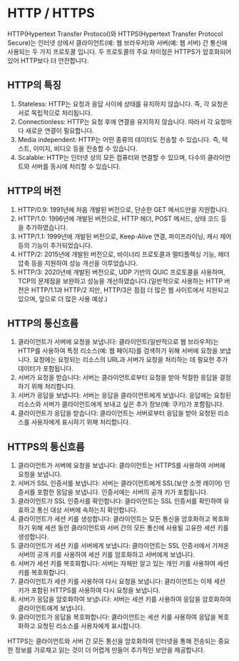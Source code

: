 # HTTP / HTTPS

HTTP(Hypertext Transfer Protocol)와 HTTPS(Hypertext Transfer Protocol Secure)는 인터넷 상에서 클라이언트(예: 웹 브라우저)와 서버(예: 웹 서버) 간 통신에 사용되는 두 가지 프로토콜 입니다. 두 프로토콜의 주요 차이점은 HTTPS가 암호화되어 있어 HTTP보다 더 안전합니다.

## HTTP의 특징

1. Stateless: HTTP는 요청과 응답 사이에 상태를 유지하지 않습니다. 즉, 각 요청은 서로 독립적으로 처리됩니다.
2. Connectionless: HTTP는 요청 후에 연결을 유지하지 않습니다. 따라서 각 요청마다 새로운 연결이 필요합니다.
3. Media independent: HTTP는 어떤 종류의 데이터도 전송할 수 있습니다. 즉, 텍스트, 이미지, 비디오 등을 전송할 수 있습니다.
4. Scalable: HTTP는 인터넷 상의 모든 컴퓨터와 연결할 수 있으며, 다수의 클라이언트와 서버를 동시에 처리할 수 있습니다.

## HTTP의 버전

1. HTTP/0.9: 1991년에 처음 개발된 버전으로, 단순한 GET 메서드만을 지원합니다.
2. HTTP/1.0: 1996년에 개발된 버전으로, HTTP 헤더, POST 메서드, 상태 코드 등을 추가하였습니다.
3. HTTP/1.1: 1999년에 개발된 버전으로, Keep-Alive 연결, 파이프라이닝, 캐시 제어 등의 기능이 추가되었습니다.
4. HTTP/2: 2015년에 개발된 버전으로, 바이너리 프로토콜과 멀티플렉싱 기능, 헤더 압축 등을 지원하여 성능 개선을 이루었습니다.
5. HTTP/3: 2020년에 개발된 버전으로, UDP 기반의 QUIC 프로토콜을 사용하며, TCP의 문제점을 보완하고 성능을 개선하였습니다.(일반적으로 사용하는 HTTP 버전은 HTTP/1.1과 HTTP/2 지만, HTTP/3은 점점 더 많은 웹 사이트에서 지원되고 있으며, 앞으로 더 많은 사용 예상.)

## HTTP의 통신흐름

1. 클라이언트가 서버에 요청을 보냅니다: 클라이언트(일반적으로 웹 브라우저)는 HTTP를 사용하여 특정 리소스(예: 웹 페이지)를 검색하기 위해 서버에 요청을 보냅니다. 요청에는 요청되는 리소스의 URL과 서버가 요청을 처리하는 데 필요한 추가 데이터가 포함됩니다.
2. 서버가 요청을 받습니다: 서버는 클라이언트로부터 요청을 받아 적절한 응답을 결정하기 위해 처리합니다.
3. 서버가 응답을 보냅니다: 서버는 응답을 클라이언트에게 보냅니다. 응답에는 요청된 리소스와 서버가 클라이언트에게 보내고 싶은 추가 정보(예: 쿠키)가 포함됩니다.
4. 클라이언트가 응답을 받습니다: 클라이언트는 서버로부터 응답을 받아 요청된 리소스를 사용자에게 표시하기 위해 처리합니다.

## HTTPS의 통신흐름

1. 클라이언트가 서버에 요청을 보냅니다: 클라이언트는 HTTPS를 사용하여 서버에 요청을 보냅니다.
2. 서버가 SSL 인증서를 보냅니다: 서버는 클라이언트에게 SSL(보안 소켓 레이어) 인증서를 포함한 응답을 보냅니다. 인증서에는 서버의 공개 키가 포함됩니다.
3. 클라이언트가 SSL 인증서를 확인합니다: 클라이언트는 SSL 인증서를 확인하여 유효하고 통신 대상 서버에 속하는지 확인합니다.
4. 클라이언트가 세션 키를 생성합니다: 클라이언트는 모든 통신을 암호화하고 복호화하기 위해 세션 동안 클라이언트와 서버 간의 모든 통신에 사용될 고유한 세션 키를 생성합니다.
5. 클라이언트가 세션 키를 서버에게 보냅니다: 클라이언트는 SSL 인증서에서 가져온 서버의 공개 키를 사용하여 세션 키를 암호화하고 서버에게 보냅니다.
6. 서버가 세션 키를 복호화합니다: 서버는 자체만 알고 있는 개인 키를 사용하여 세션 키를 복호화합니다.
7. 클라이언트가 세션 키를 사용하여 다시 요청을 보냅니다: 클라이언트는 이제 세션 키가 포함된 HTTPS를 사용하여 다시 요청을 보냅니다.
8. 서버가 응답을 암호화하여 보냅니다: 서버는 세션 키를 사용하여 응답을 암호화하여 클라이언트에게 보냅니다.
9. 클라이언트가 응답을 복호화합니다: 클라이언트는 세션 키를 사용하여 응답을 복호화하고 요청된 리소스를 사용자에게 표시합니다.

HTTPS는 클라이언트와 서버 간 모든 통신을 암호화하여 인터넷을 통해 전송되는 중요한 정보를 가로채고 읽는 것이 더 어렵게 만들어 추가적인 보안을 제공합니다.
